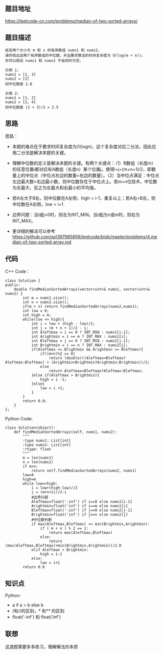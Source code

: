 ## 题目地址
https://leetcode-cn.com/problems/median-of-two-sorted-arrays/

## 题目描述
```
给定两个大小为 m 和 n 的有序数组 nums1 和 nums2。
请你找出这两个有序数组的中位数，并且要求算法的时间复杂度为 O(log(m + n))。
你可以假设 nums1 和 nums2 不会同时为空。

示例 1:
nums1 = [1, 3]
nums2 = [2]
则中位数是 2.0

示例 2:
nums1 = [1, 2]
nums2 = [3, 4]
则中位数是 (2 + 3)/2 = 2.5
```

## 思路
思路：
- 本题的难点在于要求时间复杂度为O(logn)，这个复杂度对应二分法，因此应用二分法是解决本题的关键。

- 理解中位数的定义是解决本题的关键。有两个关键点：（1）B数组（长度m）的任意位置i都对应有A数组（长度n）某个位置j，使得i+j=(m+n+1)/2，即数量上的中位点（中位点左边的数量=右边的数量）。（2）当中位点满足：中位点左边最大数<右边最小数，则中位数存在于中位点上。若m+n位技术，中位数为左最大，反之为左最大和右最小的平均值。

- 若A左大于B右，则中位数在A左侧，high = i-1，重复以上；若A右<B左，则中位数在A右侧，low = i+1

- 边界问题：当i或j=0时，则左为INT_MIN。当i或j为n或m时，则右为INT_MAX。

- 更详细的解法可以参考 https://github.com/azl397985856/leetcode/blob/master/problems/4.median-of-two-sorted-array.md

## 代码
C++ Code：
```
class Solution {
public:
    double findMedianSortedArrays(vector<int>& nums1, vector<int>& nums2) {
        int m = nums1.size();
        int n = nums2.size();
        if(m > n) return findMedianSortedArrays(nums2,nums1);
        int low = 0;
        int high = m;
        while(low <= high){
            int i = low + (high - low)/2;
            int j = (m + n + 1)/2 - i;
            int Aleftmax = i == 0 ? INT_MIN : nums1[i-1];
            int Arightmin = i == m ? INT_MAX : nums1[i];
            int Bleftmax = j == 0 ? INT_MIN : nums2[j-1];
            int Brightmin = j == n ? INT_MAX : nums2[j];
            if(Aleftmax <= Brightmin && Arightmin >= Bleftmax){
                if((m+n)%2 == 0)
                    return (double)((Aleftmax>Bleftmax?Aleftmax:Bleftmax) + (Arightmin<Brightmin?Arightmin:Brightmin))/2;
                else
                    return Aleftmax>Bleftmax?Aleftmax:Bleftmax;
            }else if(Aleftmax > Brightmin){
                high = i -1;
            }else{
                low = i +1;
            }
        }
        return 0.0;
    }
};
```
Python Code:
```
class Solution(object):
    def findMedianSortedArrays(self, nums1, nums2):
        """
        :type nums1: List[int]
        :type nums2: List[int]
        :rtype: float
        """
        m = len(nums1)
        n = len(nums2)
        if m>n:
            return self.findMedianSortedArrays(nums2, nums1)
        low=0
        high=m
        while low<=high:
            i = low+(high-low)//2
            j = (m+n+1)//2-i
            #边界问题
            Aleftmax=float('-inf') if i==0 else nums1[i-1]
            Arightmin=float('inf') if i==m else nums1[i]
            Bleftmax=float('-inf') if j==0 else nums2[j-1]
            Brightmin=float('inf') if j==n else nums2[j]
            #中位数判断
            if max(Aleftmax,Bleftmax) <= min(Brightmin,Arightmin):
                if ( m + n ) % 2 == 1:
                    return max(Aleftmax,Bleftmax)  
                else:
                    return (max(Aleftmax,Bleftmax)+min(Brightmin,Arightmin))/2.0
            elif Aleftmax > Brightmin:
                high = i-1
            else:
                low = i+1
        return 0.0
```

## 知识点
Python:
- a if a > b else b
- /和//的区别，* 和** 的区别
- float('-inf') 和 float('inf')
## 联想
这道题需要多多练习，理解解法的本质
